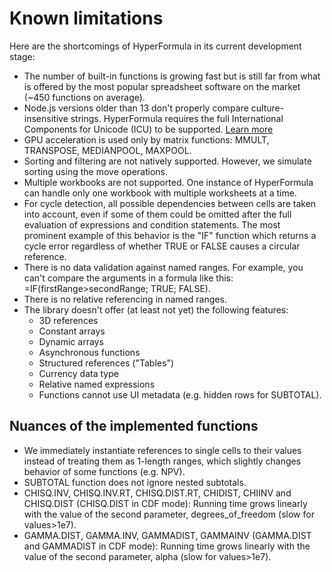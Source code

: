 # Known limitations

Here are the shortcomings of HyperFormula in its current development
stage:

* The number of built-in functions is growing fast but is still far
from what is offered by the most popular spreadsheet software on the
market (~450 functions on average).
* Node.js versions older than 13 don't properly compare
culture-insensitive strings. HyperFormula requires the full
International Components for Unicode (ICU) to be supported.
[Learn more](https://nodejs.org/api/intl.html#intl_embed_the_entire_icu_full_icu)
* GPU acceleration is used only by matrix functions: MMULT,
TRANSPOSE, MEDIANPOOL, MAXPOOL.
* Sorting and filtering are not natively supported. However,
we simulate sorting using the move operations.
* Multiple workbooks are not supported. One instance of HyperFormula
can handle only one workbook with multiple worksheets at a time.
* For cycle detection, all possible dependencies between cells are
taken into account, even if some of them could be omitted after
the full evaluation of expressions and condition statements. The
most prominent example of this behavior is the "IF" function which
returns a cycle error regardless of whether TRUE or FALSE causes
a circular reference.
* There is no data validation against named ranges. For example,
you can't compare the arguments in a formula like this:
=IF(firstRange>secondRange; TRUE; FALSE).
* There is no relative referencing in named ranges.
* The library doesn't offer (at least not yet) the following features:
  * 3D references
  * Constant arrays
  * Dynamic arrays
  * Asynchronous functions
  * Structured references ("Tables")
  * Currency data type
  * Relative named expressions
  * Functions cannot use UI metadata (e.g. hidden rows for SUBTOTAL).

## Nuances of the implemented functions
* We immediately instantiate references to single cells to their values instead of treating them as 1-length ranges, which slightly changes behavior of some functions (e.g. NPV).
* SUBTOTAL function does not ignore nested subtotals.
* CHISQ.INV, CHISQ.INV.RT, CHISQ.DIST.RT, CHIDIST, CHIINV and CHISQ.DIST (CHISQ.DIST in CDF mode): Running time grows linearly with the value of the second parameter, degrees_of_freedom (slow for values>1e7).
* GAMMA.DIST, GAMMA.INV, GAMMADIST, GAMMAINV (GAMMA.DIST and GAMMADIST in CDF mode): Running time grows linearly with the value of the second parameter, alpha (slow for values>1e7). 
